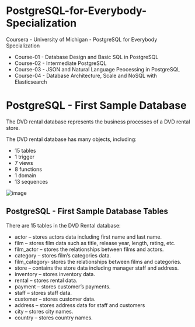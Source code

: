 # PostgreSQL-for-Everybody-Specialization
Coursera - University of Michigan - PostgreSQL for Everybody Specialization

*  Course-01 - Database Design and Basic SQL in PostgreSQL
*  Course-02 - Intermediate PostgreSQL
*  Course-03 - JSON and Natural Language Peocessing in PostgreSQL
*  Course-04 - Database Architecture, Scale and NoSQL with Elasticsearch

# PostgreSQL - First Sample Database
The DVD rental database represents the business processes of a DVD rental store.

The DVD rental database has many objects, including:
*  15 tables
*  1 trigger
*  7 views
*  8 functions
*  1 domain
*  13 sequences

![image](https://github.com/user-attachments/assets/af190fbf-ba3a-4fc1-bd47-11c3c9b86bbd)

## PostgreSQL - First Sample Database Tables 
There are 15 tables in the DVD Rental database:

*  actor – stores actors data including first name and last name.
*  film – stores film data such as title, release year, length, rating, etc.
*  film_actor – stores the relationships between films and actors.
*  category – stores film’s categories data.
*  film_category- stores the relationships between films and categories.
*  store – contains the store data including manager staff and address.
*  inventory – stores inventory data.
*  rental – stores rental data.
*  payment – stores customer’s payments.
*  staff – stores staff data.
*  customer – stores customer data.
*  address – stores address data for staff and customers
*  city – stores city names.
*  country – stores country names.

